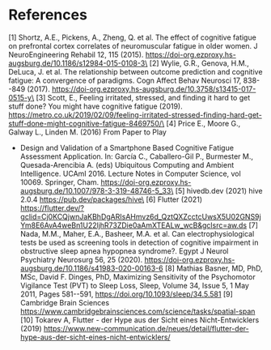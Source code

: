 # References

\[1\] Shortz, A.E., Pickens, A., Zheng, Q. et al. The effect of
cognitive fatigue on prefrontal cortex correlates of neuromuscular
fatigue in older women. J NeuroEngineering Rehabil 12, 115 (2015).
https://doi-org.ezproxy.hs-augsburg.de/10.1186/s12984-015-0108-3\
\[2\] Wylie, G.R., Genova, H.M., DeLuca, J. et al. The relationship
between outcome prediction and cognitive fatigue: A convergence of
paradigms. Cogn Affect Behav Neurosci 17, 838--849 (2017).
https://doi-org.ezproxy.hs-augsburg.de/10.3758/s13415-017-0515-y\
\[3\] Scott, E., Feeling irritated, stressed, and finding it hard to get
stuff done? You might have cognitive fatigue (2019).
https://metro.co.uk/2019/02/09/feeling-irritated-stressed-finding-hard-get-stuff-done-might-cognitive-fatigue-8469750/\
\[4\] Price E., Moore G., Galway L., Linden M. (2016) From Paper to Play
- Design and Validation of a Smartphone Based Cognitive Fatigue
Assessment Application. In: García C., Caballero-Gil P., Burmester M.,
Quesada-Arencibia A. (eds) Ubiquitous Computing and Ambient
Intelligence. UCAmI 2016. Lecture Notes in Computer Science, vol 10069.
Springer, Cham.
https://doi-org.ezproxy.hs-augsburg.de/10.1007/978-3-319-48746-5_33\
\[5\] hivedb.dev (2021) hive 2.0.4 https://pub.dev/packages/hive\
\[6\] Flutter (2021)
https://flutter.dev/?gclid=Cj0KCQjwnJaKBhDgARIsAHmvz6d_QztQXZcctcUwsX5U02GNS9jYm8E6AvA4weBn1U22ljhR73ZDie0aAmXTEALw_wcB&gclsrc=aw.ds
\[7\] Nada, M.M., Maher, E.A., Basheer, M.A. et al. Can
electrophysiological tests be used as screening tools in detection of
cognitive impairment in obstructive sleep apnea hypopnea syndrome?.
Egypt J Neurol Psychiatry Neurosurg 56, 25 (2020).
https://doi-org.ezproxy.hs-augsburg.de/10.1186/s41983-020-00163-6 \[8\]
Mathias Basner, MD, PhD, MSc, David F. Dinges, PhD, Maximizing
Sensitivity of the Psychomotor Vigilance Test (PVT) to Sleep Loss,
Sleep, Volume 34, Issue 5, 1 May 2011, Pages 581--591,
https://doi.org/10.1093/sleep/34.5.581 \[9\] Cambridge Brain Sciences
https://www.cambridgebrainsciences.com/science/tasks/spatial-span \[10\]
Tokarev A, Flutter - der Hype aus der Sicht eines Nicht-Entwicklers
(2019)
https://www.new-communication.de/neues/detail/flutter-der-hype-aus-der-sicht-eines-nicht-entwicklers/
